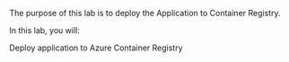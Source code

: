 The purpose of this lab is to deploy the Application to Container Registry.

In this lab, you will:

Deploy application to Azure Container Registry
